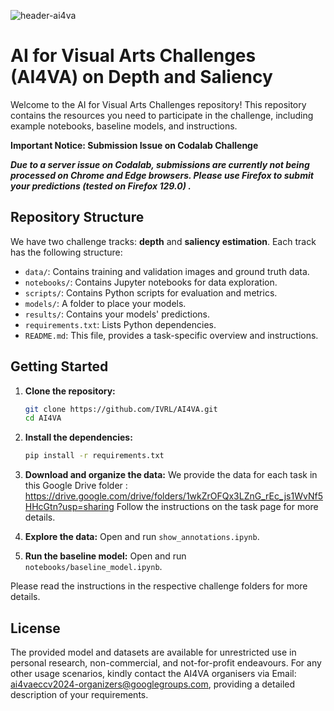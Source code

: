 
![header-ai4va](https://github.com/IVRL/AI4VA/assets/16324609/8fffabcf-72a0-4d08-9328-69798105a027)


# AI for Visual Arts Challenges (AI4VA) on Depth and Saliency

Welcome to the AI for Visual Arts Challenges repository! This repository contains the resources you need to participate in the challenge, including example notebooks, baseline models, and instructions.

**Important Notice: Submission Issue on Codalab Challenge**

**_Due to a server issue on Codalab, submissions are currently not being processed on Chrome and Edge browsers. Please use Firefox to submit your predictions (tested on Firefox 129.0) ._**


## Repository Structure

We have two challenge tracks: **depth** and **saliency estimation**. Each track has the following structure:

- `data/`: Contains training and validation images and ground truth data.
- `notebooks/`: Contains Jupyter notebooks for data exploration.
- `scripts/`: Contains Python scripts for evaluation and metrics.
- `models/`: A folder to place your models.
- `results/`: Contains your models' predictions.
- `requirements.txt`: Lists Python dependencies.
- `README.md`: This file, provides a task-specific overview and instructions.

## Getting Started

1. **Clone the repository:**
    ```bash
    git clone https://github.com/IVRL/AI4VA.git
    cd AI4VA
    ```

2. **Install the dependencies:**
    ```bash
    pip install -r requirements.txt
    ```

3. **Download and organize the data:**
   We provide the data for each task in this Google Drive folder :  https://drive.google.com/drive/folders/1wkZrOFQx3LZnG_rEc_js1WvNf5HHcGtn?usp=sharing
   Follow the instructions on the task page for more details.
5. **Explore the data:**
    Open and run `show_annotations.ipynb`.

6. **Run the baseline model:**
    Open and run `notebooks/baseline_model.ipynb`.

Please read the instructions in the respective challenge folders for more details.

## License

The provided model and datasets are available for unrestricted use in personal research, non-commercial, and not-for-profit endeavours. For any other usage scenarios, kindly contact the AI4VA organisers via Email: ai4vaeccv2024-organizers@googlegroups.com, providing a detailed description of your requirements. 
